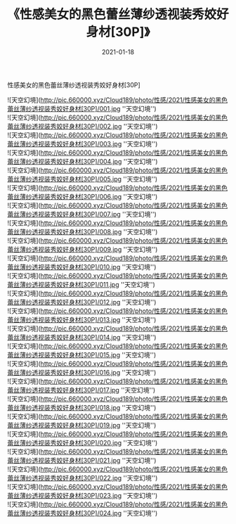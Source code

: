 ﻿---
layout: post
title:  《性感美女的黑色蕾丝薄纱透视装秀姣好身材[30P]》
date:   2021-01-18
img: http://pic.660000.xyz/Cloud189/photo/性感/2021/性感美女的黑色蕾丝薄纱透视装秀姣好身材[30P]/000.jpg
categories: [美女, 性感, 泳衣]
---

性感美女的黑色蕾丝薄纱透视装秀姣好身材[30P]



![天空幻境](http://pic.660000.xyz/Cloud189/photo/性感/2021/性感美女的黑色蕾丝薄纱透视装秀姣好身材[30P]/001.jpg ''天空幻境'') <br>
![天空幻境](http://pic.660000.xyz/Cloud189/photo/性感/2021/性感美女的黑色蕾丝薄纱透视装秀姣好身材[30P]/002.jpg ''天空幻境'') <br>
![天空幻境](http://pic.660000.xyz/Cloud189/photo/性感/2021/性感美女的黑色蕾丝薄纱透视装秀姣好身材[30P]/003.jpg ''天空幻境'') <br>
![天空幻境](http://pic.660000.xyz/Cloud189/photo/性感/2021/性感美女的黑色蕾丝薄纱透视装秀姣好身材[30P]/004.jpg ''天空幻境'') <br>
![天空幻境](http://pic.660000.xyz/Cloud189/photo/性感/2021/性感美女的黑色蕾丝薄纱透视装秀姣好身材[30P]/005.jpg ''天空幻境'') <br>
![天空幻境](http://pic.660000.xyz/Cloud189/photo/性感/2021/性感美女的黑色蕾丝薄纱透视装秀姣好身材[30P]/006.jpg ''天空幻境'') <br>
![天空幻境](http://pic.660000.xyz/Cloud189/photo/性感/2021/性感美女的黑色蕾丝薄纱透视装秀姣好身材[30P]/007.jpg ''天空幻境'') <br>
![天空幻境](http://pic.660000.xyz/Cloud189/photo/性感/2021/性感美女的黑色蕾丝薄纱透视装秀姣好身材[30P]/008.jpg ''天空幻境'') <br>
![天空幻境](http://pic.660000.xyz/Cloud189/photo/性感/2021/性感美女的黑色蕾丝薄纱透视装秀姣好身材[30P]/009.jpg ''天空幻境'') <br>
![天空幻境](http://pic.660000.xyz/Cloud189/photo/性感/2021/性感美女的黑色蕾丝薄纱透视装秀姣好身材[30P]/010.jpg ''天空幻境'') <br>
![天空幻境](http://pic.660000.xyz/Cloud189/photo/性感/2021/性感美女的黑色蕾丝薄纱透视装秀姣好身材[30P]/011.jpg ''天空幻境'') <br>
![天空幻境](http://pic.660000.xyz/Cloud189/photo/性感/2021/性感美女的黑色蕾丝薄纱透视装秀姣好身材[30P]/012.jpg ''天空幻境'') <br>
![天空幻境](http://pic.660000.xyz/Cloud189/photo/性感/2021/性感美女的黑色蕾丝薄纱透视装秀姣好身材[30P]/013.jpg ''天空幻境'') <br>
![天空幻境](http://pic.660000.xyz/Cloud189/photo/性感/2021/性感美女的黑色蕾丝薄纱透视装秀姣好身材[30P]/014.jpg ''天空幻境'') <br>
![天空幻境](http://pic.660000.xyz/Cloud189/photo/性感/2021/性感美女的黑色蕾丝薄纱透视装秀姣好身材[30P]/015.jpg ''天空幻境'') <br>
![天空幻境](http://pic.660000.xyz/Cloud189/photo/性感/2021/性感美女的黑色蕾丝薄纱透视装秀姣好身材[30P]/016.jpg ''天空幻境'') <br>
![天空幻境](http://pic.660000.xyz/Cloud189/photo/性感/2021/性感美女的黑色蕾丝薄纱透视装秀姣好身材[30P]/017.jpg ''天空幻境'') <br>
![天空幻境](http://pic.660000.xyz/Cloud189/photo/性感/2021/性感美女的黑色蕾丝薄纱透视装秀姣好身材[30P]/018.jpg ''天空幻境'') <br>
![天空幻境](http://pic.660000.xyz/Cloud189/photo/性感/2021/性感美女的黑色蕾丝薄纱透视装秀姣好身材[30P]/019.jpg ''天空幻境'') <br>
![天空幻境](http://pic.660000.xyz/Cloud189/photo/性感/2021/性感美女的黑色蕾丝薄纱透视装秀姣好身材[30P]/020.jpg ''天空幻境'') <br>
![天空幻境](http://pic.660000.xyz/Cloud189/photo/性感/2021/性感美女的黑色蕾丝薄纱透视装秀姣好身材[30P]/021.jpg ''天空幻境'') <br>
![天空幻境](http://pic.660000.xyz/Cloud189/photo/性感/2021/性感美女的黑色蕾丝薄纱透视装秀姣好身材[30P]/022.jpg ''天空幻境'') <br>
![天空幻境](http://pic.660000.xyz/Cloud189/photo/性感/2021/性感美女的黑色蕾丝薄纱透视装秀姣好身材[30P]/023.jpg ''天空幻境'') <br>
![天空幻境](http://pic.660000.xyz/Cloud189/photo/性感/2021/性感美女的黑色蕾丝薄纱透视装秀姣好身材[30P]/024.jpg ''天空幻境'') <br>